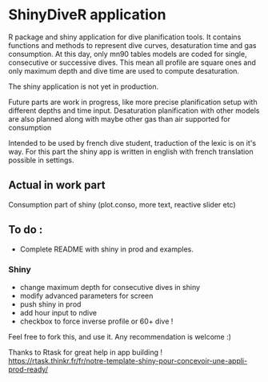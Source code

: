 # ShinyDiveR application

R package and shiny application for dive planification tools. It contains functions and methods to represent dive curves, desaturation time and gas consumption. At this day, only mn90 tables models are coded for single, consecutive or successive dives. This mean all profile are square ones and only maximum depth and dive time are used to compute desaturation.

The shiny application is not yet in production.

Future parts are work in progress, like more precise planification setup with different depths and time input. Desaturation planification with other models are also planned along with maybe other gas than air supported for consumption

Intended to be used by french dive student, traduction of the lexic is on it's way. For this part the shiny app is written in english with french translation possible in settings.

<!--
## Installation

This package can be installed with the devtools package or by cloning this repository.

## Usage

### Planning a single dive

Apart from default/advanced settings, a dive can be resumed by it's maximum depth and duration. For example, here is the default dive for this pacakge, a maximum depth at 20 meters for 40 minutes. Note here that despite going underwater at an altitude of -20, we use positive numeric values.

dive(20,40)

### Planning a second dive

A second dive depends heavily on the first one as the desaturation is not perfect and residual azote will impact the second saturation. 
-->


## Actual in work part

Consumption part of shiny (plot.conso, more text, reactive slider etc)

## To do : 

- Complete README with shiny in prod and examples.

### Shiny 
- change maximum depth for consecutive dives in shiny
- modify advanced parameters for screen
- push shiny in prod
- add hour input to ndive
- checkbox to force inverse profile or 60+ dive !

Feel free to fork this, and use it. Any recommendation is welcome :) 

Thanks to Rtask for great help in app building ! https://rtask.thinkr.fr/fr/notre-template-shiny-pour-concevoir-une-appli-prod-ready/

